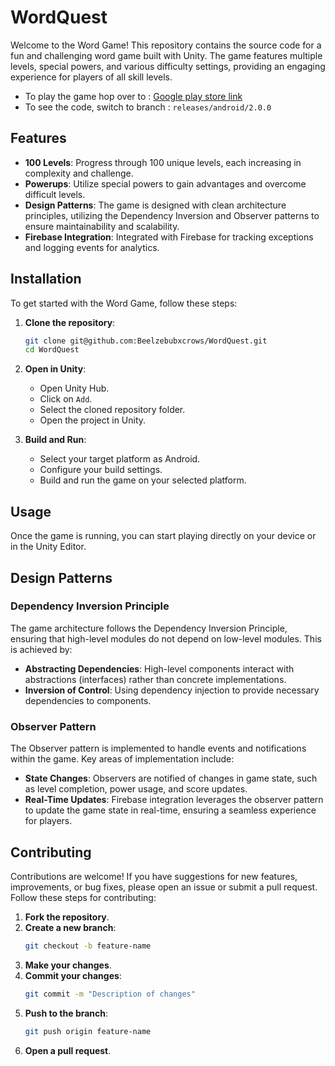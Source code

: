 # WordQuest
Welcome to the Word Game! This repository contains the source code for a fun and challenging word game built with Unity. The game features multiple levels, special powers, and various difficulty settings, providing an engaging experience for players of all skill levels.

- To play the game hop over to : [Google play store link](https://play.google.com/store/apps/details?id=com.DefaultCompany.WordQuest)
- To see the code, switch to branch : `releases/android/2.0.0`


## Features

- **100 Levels**: Progress through 100 unique levels, each increasing in complexity and challenge.
- **Powerups**: Utilize special powers to gain advantages and overcome difficult levels.
- **Design Patterns**: The game is designed with clean architecture principles, utilizing the Dependency Inversion and Observer patterns to ensure maintainability and scalability.
- **Firebase Integration**: Integrated with Firebase for tracking exceptions and logging events for analytics.

## Installation

To get started with the Word Game, follow these steps:

1. **Clone the repository**:
    ```bash
    git clone git@github.com:Beelzebubxcrows/WordQuest.git
    cd WordQuest
    ```

2. **Open in Unity**:
    - Open Unity Hub.
    - Click on `Add`.
    - Select the cloned repository folder.
    - Open the project in Unity.
  

3. **Build and Run**:
    - Select your target platform as Android.
    - Configure your build settings.
    - Build and run the game on your selected platform.

## Usage

Once the game is running, you can start playing directly on your device or in the Unity Editor. 


## Design Patterns

### Dependency Inversion Principle

The game architecture follows the Dependency Inversion Principle, ensuring that high-level modules do not depend on low-level modules. This is achieved by:

- **Abstracting Dependencies**: High-level components interact with abstractions (interfaces) rather than concrete implementations.
- **Inversion of Control**: Using dependency injection to provide necessary dependencies to components.

### Observer Pattern

The Observer pattern is implemented to handle events and notifications within the game. Key areas of implementation include:

- **State Changes**: Observers are notified of changes in game state, such as level completion, power usage, and score updates.
- **Real-Time Updates**: Firebase integration leverages the observer pattern to update the game state in real-time, ensuring a seamless experience for players.

## Contributing

Contributions are welcome! If you have suggestions for new features, improvements, or bug fixes, please open an issue or submit a pull request. Follow these steps for contributing:

1. **Fork the repository**.
2. **Create a new branch**:
    ```bash
    git checkout -b feature-name
    ```
3. **Make your changes**.
4. **Commit your changes**:
    ```bash
    git commit -m "Description of changes"
    ```
5. **Push to the branch**:
    ```bash
    git push origin feature-name
    ```
6. **Open a pull request**.

